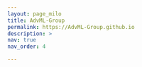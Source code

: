 ```yaml
---
layout: page_milo
title: AdvML-Group
permalink: https://AdvML-Group.github.io
description: >
nav: true
nav_order: 4

---
```

